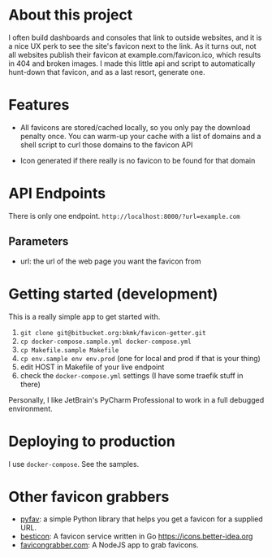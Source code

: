 # About this project

I often build dashboards and consoles that link to outside websites, 
and it is a nice UX perk to see the site's favicon next to the link.
As it turns out, not all websites publish their favicon at 
example.com/favicon.ico, which results in 404 and broken images.
I made this little api and script to automatically hunt-down that
favicon, and as a last resort, generate one.

# Features

  - All favicons are stored/cached locally, so you only pay the download
penalty once. You can warm-up your cache with a list of domains and a shell
script to curl those domains to the favicon API

  - Icon generated if there really is no favicon to be found for that domain

# API Endpoints

There is only one endpoint. `http://localhost:8000/?url=example.com`

## Parameters

  - url: the url of the web page you want the favicon from


# Getting started (development)

This is a really simple app to get started with.

  1. `git clone git@bitbucket.org:bkmk/favicon-getter.git`
  1. `cp docker-compose.sample.yml docker-compose.yml`
  1. `cp Makefile.sample Makefile`
  1. `cp env.sample env env.prod` (one for local and prod if that is your thing)
  1. edit HOST in Makefile of your live endpoint
  1. check the `docker-compose.yml` settings (I have some traefik stuff in there) 


Personally, I like JetBrain's PyCharm Professional to work in a
full debugged environment. 

# Deploying to production

I use `docker-compose`. See the samples.

# Other favicon grabbers

  - [pyfav](https://github.com/phillipsm/pyfav): a simple Python library that helps you get a favicon for a supplied URL.
  - [besticon](https://github.com/mat/besticon): A favicon service written in Go https://icons.better-idea.org
  - [favicongrabber.com](https://github.com/antongunov/favicongrabber.com): A NodeJS app to grab favicons.